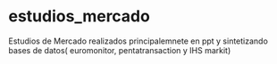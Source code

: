 # estudios_mercado

Estudios de Mercado realizados principalemnete en ppt y sintetizando bases de datos( euromonitor, pentatransaction y IHS markit)

